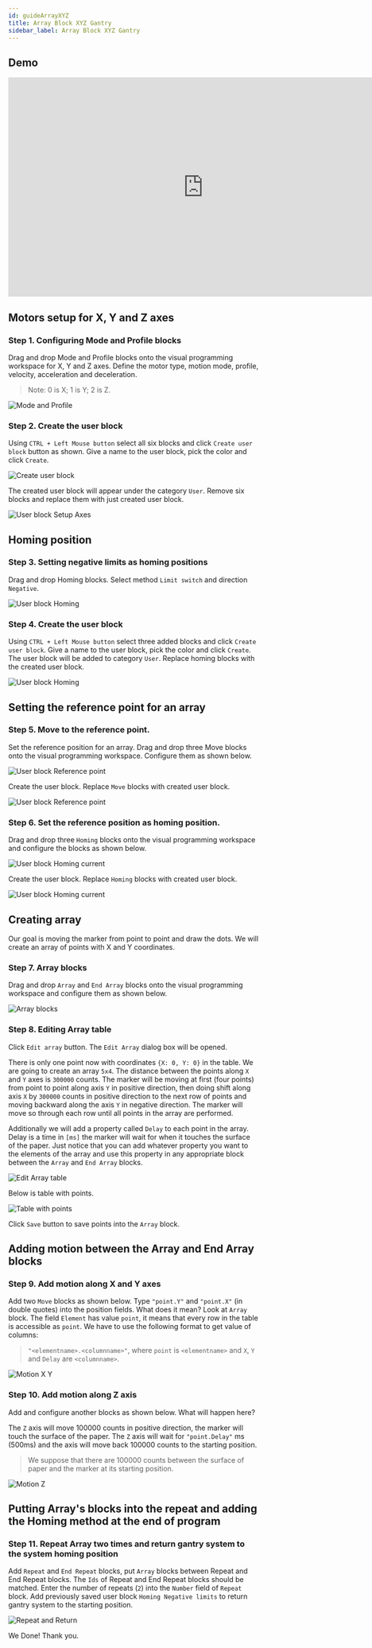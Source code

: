 ```yaml
---
id: guideArrayXYZ
title: Array Block XYZ Gantry
sidebar_label: Array Block XYZ Gantry
---
```


## Demo

<iframe class="tutorial-video" width="784" height="441" src="https://www.youtube.com/embed/ebHxsyUTJYk" frameborder="0" allow="accelerometer; autoplay; encrypted-media; gyroscope; picture-in-picture" allowfullscreen></iframe>

## Motors setup for X, Y and Z axes

### Step 1. Configuring Mode and Profile blocks

Drag and drop Mode and Profile blocks onto the visual programming workspace for X, Y and Z axes. Define the motor type, motion mode, profile, velocity, acceleration and deceleration.

> Note: 0 is X; 1 is Y; 2 is Z.

![Mode and Profile](assets/guide_xyz_array_01.png "Mode and Profile")

### Step 2. Create the user block

Using `CTRL + Left Mouse button` select all six blocks and click `Create user block` button as shown. Give a name to the user block, pick the color and click `Create`.

![Create user block](assets/guide_xyz_array_02.png "Create user block")

The created user block will appear under the category `User`. Remove six blocks and replace them with just created user block.

![User block Setup Axes](assets/guide_xyz_array_03.png "User block Setup Axis")

## Homing position

### Step 3. Setting negative limits as homing positions

Drag and drop Homing blocks. Select method `Limit switch` and direction `Negative`.

![User block Homing](assets/guide_xyz_array_04.png "User block Homing")

### Step 4. Create the user block

Using `CTRL + Left Mouse button` select three added blocks and click `Create user block`. Give a name to the user block, pick the color and click `Create`. The user block will be added to category `User`. Replace homing blocks with the created user block.

![User block Homing](assets/guide_xyz_array_05.png "User block Homing")

## Setting the reference point for an array

### Step 5. Move to the reference point.

Set the reference position for an array. Drag and drop three Move blocks onto the visual programming workspace. Configure them as shown below.

![User block Reference point](assets/guide_xyz_array_06.png "User block Reference point")

Create the user block. Replace `Move` blocks with created user block.

![User block Reference point](assets/guide_xyz_array_07.png "User block Reference point")

### Step 6. Set the reference position as homing position.

Drag and drop three `Homing` blocks onto the visual programming workspace and configure the blocks as shown below.

![User block Homing current](assets/guide_xyz_array_08.png "User block Homing current")

Create the user block. Replace `Homing` blocks with created user block.

![User block Homing current](assets/guide_xyz_array_09.png "User block Homing current")

## Creating array

Our goal is moving the marker from point to point and draw the dots. We will create an array of points with X and Y coordinates.

### Step 7. Array blocks

Drag and drop `Array` and `End Array` blocks onto the visual programming workspace and configure them as shown below.

![Array blocks](assets/guide_xyz_array_10.png "Array blocks")

### Step 8. Editing Array table

Click `Edit array` button. The `Edit Array` dialog box will be opened.

There is only one point now with coordinates `{X: 0, Y: 0}` in the table. We are going to create an array `5x4`. The distance between the points along `X` and `Y` axes is `300000` counts. The marker will be moving at first (four points) from point to point along axis `Y` in positive direction, then doing shift along axis `X` by `300000` counts in positive direction to the next row of points and moving backward along the axis `Y` in negative direction. The marker will move so through each row until all points in the array are performed.

Additionally we will add a property called `Delay` to each point in the array. Delay is a time in `[ms]` the marker will wait for when it touches the surface of the paper. Just notice that you can add whatever property you want to the elements of the array and use this property in any appropriate block between the `Array` and `End Array` blocks.

![Edit Array table](assets/guide_xyz_array_11.png "Edit Array table")

Below is table with points.

![Table with points](assets/guide_xyz_array_12.png "Table with points")

Click `Save` button to save points into the `Array` block.

## Adding motion between the Array and End Array blocks

### Step 9. Add motion along X and Y axes

Add two `Move` blocks as shown below. Type `"point.Y"` and `"point.X"` (in double quotes) into the position fields. What does it mean? Look at `Array` block. The field `Element` has value `point`, it means that every row in the table is accessible as `point`. We have to use the following format to get value of columns:

> `"<elementname>.<columnname>"`, where `point` is `<elementname>` and `X`, `Y` and `Delay` are `<columnname>`.

![Motion X Y](assets/guide_xyz_array_13.png "Motion X Y")

### Step 10. Add motion along Z axis

Add and configure another blocks as shown below. What will happen here?

The `Z` axis will move 100000 counts in positive direction, the marker will touch the surface of the paper. The `Z` axis will wait for `"point.Delay"` ms (500ms) and the axis will move back 100000 counts to the starting position.

> We suppose that there are 100000 counts between the surface of paper and the marker at its starting position.

![Motion Z](assets/guide_xyz_array_14.png "Motion Z")

## Putting Array's blocks into the repeat and adding the Homing method at the end of program

### Step 11. Repeat Array two times and return gantry system to the system homing position

Add `Repeat` and `End Repeat` blocks, put `Array` blocks between Repeat and End Repeat blocks. The `Ids` of Repeat and End Repeat blocks should be matched. Enter the number of repeats (`2`) into the `Number` field of `Repeat` block. Add previously saved user block `Homing Negative limits` to return gantry system to the starting position.

![Repeat and Return](assets/guide_xyz_array_15.png "Repeat and Return")

We Done! Thank you.